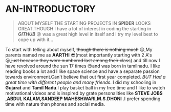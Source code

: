 # AN-INTRODUCTORY
> ABOUT MYSELF
THE STARTING PROJECTS IN **SPIDER** LOOKS GREAT.THOUGH I have a lot of interest in coding the starting in ***GITHUB*** :stuck_out_tongue_winking_eye: was a great high level in itself and i try my level best to cope up with it...

To start with telling about myself, ~~though there is nothing much~~  :stuck_out_tongue_closed_eyes:,My parents named me as **AARTHI**  :sunglasses:(most importantly  starting with 2 A's :unamused:,~~just because they were numbered last among their class~~) and till now I have revolved around the sun 17 times  :smirk:and was born in tamilnadu.
I like reading books a lot and I like space science and have a separate passion towards environment.Can't believe that out first year completed.
*BUT Had a great time with different people and many friends*.
I did my schooling in **Gujarat** and **Tamil Nadu**.I play basket ball in my free time and I like to watch motivational videos and is inspired by grate personalities like 
**STEVE JOBS ,ABDUL KALAM,SANDEEP MAHESHWARI,M.S.DHONI** .I prefer spending time with nature than phones and social media. 

